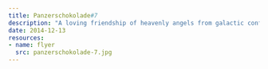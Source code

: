 ```yaml
---
title: Panzerschokolade#7
description: "A loving friendship of heavenly angels from galactic confederation of planets with earthmen in a spaceship"
date: 2014-12-13
resources:
- name: flyer
  src: panzerschokolade-7.jpg
---
```

